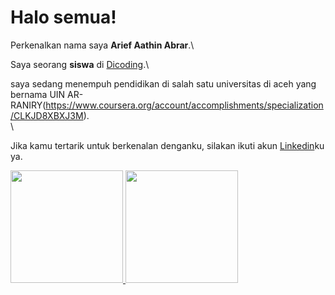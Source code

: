 # Halo semua! 

Perkenalkan nama saya **Arief Aathin Abrar**.\

Saya seorang **siswa** di [Dicoding](https://www.dicoding.com/).\

saya sedang menempuh pendidikan di salah satu universitas di aceh yang bernama UIN AR-RANIRY(https://www.coursera.org/account/accomplishments/specialization/CLKJD8XBXJ3M).\
\

Jika kamu tertarik untuk berkenalan denganku, silakan ikuti akun [Linkedin](https://www.linkedin.com/in/Arief-Fathin/)ku ya.

<p align="left">
<a href="https://github.com/Arieffathin">
  <img height="180em" src="https://github-readme-stats-eight-theta.vercel.app/api?username=gilangadhan&show_icons=true&theme=algolia&include_all_commits=true&count_private=true"/>
  <img height="180em" src="https://github-readme-stats-eight-theta.vercel.app/api/top-langs/?username=gilangadhan&layout=compact&langs_count=8&theme=algolia"/>
</a>
</p>
